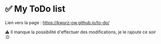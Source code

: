 # ✅ My ToDo list

Lien vers la page : https://kwurz-ow.github.io/to-do/

⚠ Il manque la possibilité d'effectuer des modifications, je le rajoute ce soir :D
